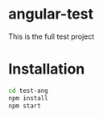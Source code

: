 # angular-test


This is the full test project

# Installation
```bash
cd test-ang
npm install
npm start
```


